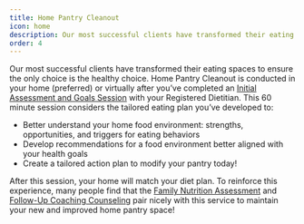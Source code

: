 ```yaml
---
title: Home Pantry Cleanout
icon: home
description: Our most successful clients have transformed their eating spaces to ensure the only choice is the healthy choice. Home Pantry Cleanout is conducted virtually after you’ve completed an Initial Assessment and Goals Session. You'll better understand your home food environment, including strengths, opportunities, and triggers for eating behaviors. We can create a tailored action plan to modify your pantry today!
order: 4
---
```


Our most successful clients have transformed their eating spaces to ensure the only choice is the healthy choice. Home Pantry Cleanout is conducted in your home (preferred) or virtually after you’ve completed an [Initial Assessment and Goals Session](/services/initial/) with your Registered Dietitian. This 60 minute session considers the tailored eating plan you’ve developed to:

* Better understand your home food environment: strengths, opportunities, and triggers for eating behaviors
* Develop recommendations for a food environment better aligned with your health goals
* Create a tailored action plan to modify your pantry today!

After this session, your home will match your diet plan. To reinforce this experience, many people find that the [Family Nutrition Assessment](/services/family/) and [Follow-Up Coaching Counseling](/services/followup/) pair nicely with this service to maintain your new and improved home pantry space!
